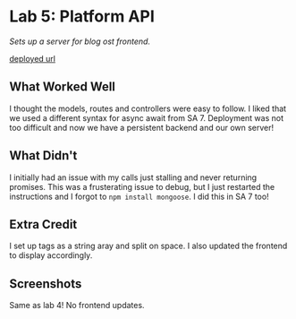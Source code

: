 # Lab 5: Platform API

*Sets up a server for blog ost frontend.*

[deployed url](https://platform-api-lab-5.herokuapp.com/)

## What Worked Well
I thought the models, routes and controllers were easy to follow. I liked that we used a different syntax for async await from SA 7. Deployment was not too difficult and now we have a persistent backend and our own server!

## What Didn't
I initially had an issue with my calls just stalling and never returning promises. This was a frusterating issue to debug, but I just restarted the instructions and I forgot to `npm install mongoose`. I did this in SA 7 too!

## Extra Credit
I set up tags as a string aray and split on space. I also updated the frontend to display accordingly.

## Screenshots
Same as lab 4! No frontend updates.